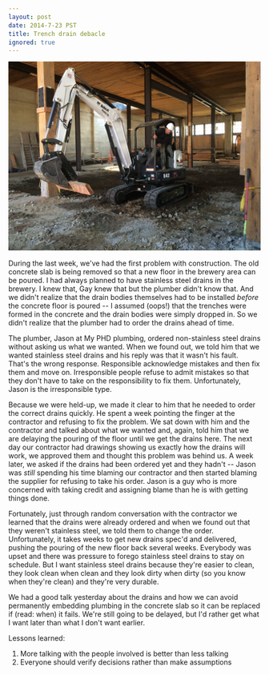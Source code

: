 ```yaml
---
layout: post
date: 2014-7-23 PST
title: Trench drain debacle
ignored: true
---
```


![](/img/news/IMG_0312.jpg)

During the last week, we've had the first problem with construction. The old concrete slab is being removed so that a new floor in the brewery area can be poured. I had always planned to have stainless steel drains in the brewery. I knew that, Gay knew that but the plumber didn't know that. And we didn't realize that the drain bodies themselves had to be installed *before* the concrete floor is poured  -- I assumed (oops!) that the trenches were formed in the concrete and the drain bodies were simply dropped in. So we didn't realize that the plumber had to order the drains ahead of time.
<!--more-->

The plumber, Jason at My PHD plumbing, ordered non-stainless steel drains without asking us what we wanted. When we found out, we told him that we wanted stainless steel drains and his reply was that it wasn't his fault. That's the wrong response. Responsible acknowledge mistakes and then fix them and move on. Irresponsible people refuse to admit mistakes so that they don't have to take on the responsibility to fix them. Unfortunately, Jason is the irresponsible type.

Because we were held-up, we made it clear to him that he needed to order the correct drains quickly. He spent a week pointing the finger at the contractor and refusing to fix the problem. We sat down with him and the contractor and talked about what we wanted and, again, told him that we are delaying the pouring of the floor until we get the drains here. The next day our contractor had drawings showing us exactly how the drains will work, we approved them and thought this problem was behind us. A week later, we asked if the drains had been ordered yet and they hadn't -- Jason was *still* spending his time blaming our contractor and then started blaming the supplier for refusing to take his order. Jason is a guy who is more concerned with taking credit and assigning blame than he is with getting things done.


Fortunately, just through random conversation with the contractor we learned that the drains were already ordered and when we found out that they weren't stainless steel, we told them to change the order. Unfortunately, it takes weeks to get new drains spec'd and delivered, pushing the pouring of the new floor back several weeks. Everybody was upset and there was pressure to forego stainless steel drains to stay on schedule. But I want stainless steel drains because they're easier to clean, they look clean when clean and they look dirty when dirty (so you know when they're clean) and they're very durable.

We had a good talk yesterday about the drains and how we can avoid permanently embedding plumbing in the concrete slab so it can be replaced if (read: when) it fails. We're still going to be delayed, but I'd rather get what I want later than what I don't want earlier.

Lessons learned:

1. More talking with the people involved is better than less talking
2. Everyone should verify decisions rather than make assumptions
